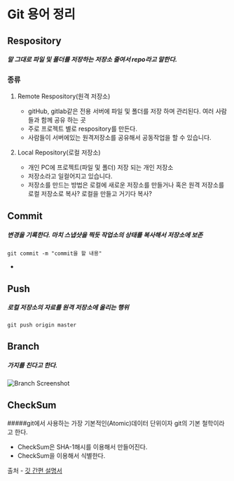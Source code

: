 # Git 용어 정리

## Respository
##### 말 그대로 파일 및 폴더를 저장하는 저장소 줄여서 repo라고 말한다.

### 종류
1. Remote Respository(원격 저장소)

	* gitHub, gitlab같은 전용 서버에 파일 및 폴더를 저장 하며 관리된다.  여러 사람들과 함께 공유 하는 곳
	* 주로 프로젝트 별로 respository를 만든다.
	* 사람들이 서버에있는 원격저장소를 공유해서 공동작업을 할 수 있습니다.
2. Local Repository(로컬 저장소)
	* 개인 PC에 프로젝트(파일 및 폴더) 저장 되는 개인 저장소 
	* 저장소라고 일컬어지고 있습니다.
	* 저장소를 만드는 방법은 로컬에 새로운 저장소를 만들거나 혹은 원격 저장소를 로컬 저장소로 복사? 로컬을 만들고 거기다 복사?

	
## Commit
##### 변경을 기록한다. 마치 스냅샷을 찍듯 작업소의 상태를 복사해서 저장소에 보존
	git commit -m "commit을 할 내용"
* 
	
## Push
##### 로컬 저장소의 자료를 원격 저장소에 올리는 행위 
	git push origin master

## Branch
##### 가지를 친다고 한다. 
![Branch Screenshot](https://rogerdudler.github.io/git-guide/img/branches.png)

## CheckSum
#####git에서 사용하는 가장 기본적인(Atomic)데이터 단위이자 git의 기본 철학이라고 한다. 

* CheckSum은 SHA-1해시를 이용해서 만들어진다.  
* CheckSum을 이용해서 식별한다.



출처 - 
[깃 간편 설명서](https://rogerdudler.github.io/git-guide/index.ko.html)